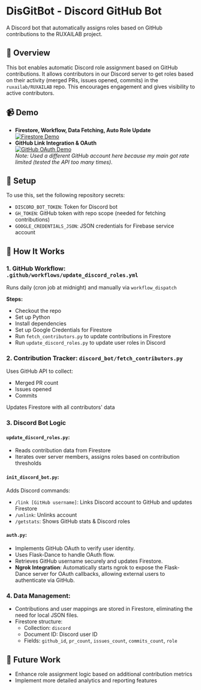 # DisGitBot - Discord GitHub Bot

A Discord bot that automatically assigns roles based on GitHub contributions to the RUXAILAB project.

## 🎯 Overview  
This bot enables automatic Discord role assignment based on GitHub contributions. It allows contributors in our Discord server to get roles based on their activity (merged PRs, issues opened, commits) in the `ruxailab/RUXAILAB` repo. This encourages engagement and gives visibility to active contributors.

## 📹 Demo  
- **Firestore, Workflow, Data Fetching, Auto Role Update**  
  [![Firestore Demo](https://img.youtube.com/vi/AGuPckbdqdY/0.jpg)](https://youtu.be/AGuPckbdqdY)
- **GitHub Link Integration & OAuth**  
  [![GitHub OAuth Demo](https://img.youtube.com/vi/3uSMN4r4Af0/0.jpg)](https://youtu.be/3uSMN4r4Af0)  
  _Note: Used a different GitHub account here because my main got rate limited (tested the API too many times)._

## 🔧 Setup  
To use this, set the following repository secrets:

- `DISCORD_BOT_TOKEN`: Token for Discord bot
- `GH_TOKEN`: GitHub token with repo scope (needed for fetching contributions)
- `GOOGLE_CREDENTIALS_JSON`: JSON credentials for Firebase service account

## 🧠 How It Works

### 1. GitHub Workflow: `.github/workflows/update_discord_roles.yml`  
Runs daily (cron job at midnight) and manually via `workflow_dispatch`

**Steps:**
- Checkout the repo  
- Set up Python  
- Install dependencies  
- Set up Google Credentials for Firestore  
- Run `fetch_contributors.py` to update contributions in Firestore  
- Run `update_discord_roles.py` to update user roles in Discord  

### 2. Contribution Tracker: `discord_bot/fetch_contributors.py`  
Uses GitHub API to collect:
- Merged PR count  
- Issues opened  
- Commits  

Updates Firestore with all contributors' data

### 3. Discord Bot Logic

#### `update_discord_roles.py`:
- Reads contribution data from Firestore  
- Iterates over server members, assigns roles based on contribution thresholds  

#### `init_discord_bot.py`:
Adds Discord commands:
- `/link [GitHub username]`: Links Discord account to GitHub and updates Firestore  
- `/unlink`: Unlinks account  
- `/getstats`: Shows GitHub stats & Discord roles

#### `auth.py`:
- Implements GitHub OAuth to verify user identity.
- Uses Flask-Dance to handle OAuth flow.
- Retrieves GitHub username securely and updates Firestore.
- **Ngrok Integration**: Automatically starts ngrok to expose the Flask-Dance server for OAuth callbacks, allowing external users to authenticate via GitHub.

### 4. Data Management:
- Contributions and user mappings are stored in Firestore, eliminating the need for local JSON files.  
- Firestore structure:  
  - Collection: `discord`  
  - Document ID: Discord user ID  
  - Fields: `github_id`, `pr_count`, `issues_count`, `commits_count`, `role`

## 💭 Future Work
- Enhance role assignment logic based on additional contribution metrics  
- Implement more detailed analytics and reporting features
